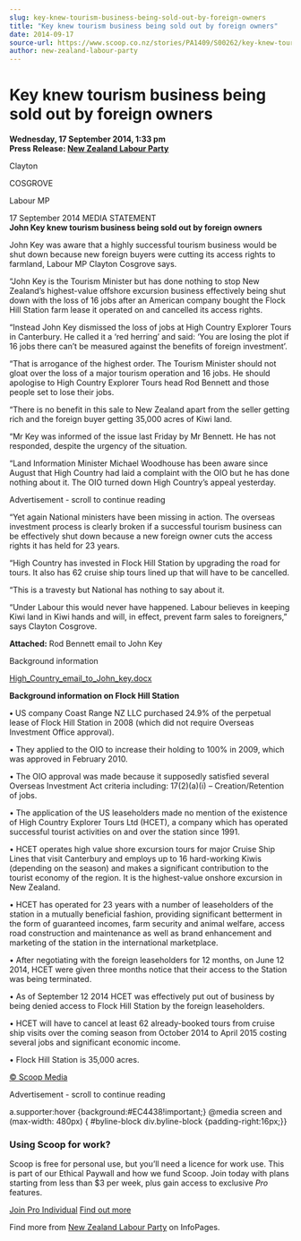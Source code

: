 ```yaml
---
slug: key-knew-tourism-business-being-sold-out-by-foreign-owners
title: "Key knew tourism business being sold out by foreign owners"
date: 2014-09-17
source-url: https://www.scoop.co.nz/stories/PA1409/S00262/key-knew-tourism-business-being-sold-out-by-foreign-owners.htm
author: new-zealand-labour-party
---
```

Key knew tourism business being sold out by foreign owners
==========================================================

**Wednesday, 17 September 2014, 1:33 pm**  
**Press Release: [New Zealand Labour Party](https://info.scoop.co.nz/New_Zealand_Labour_Party)**

Clayton

COSGROVE

Labour MP

  
17 September 2014 MEDIA STATEMENT  
**John Key knew tourism business being sold out by foreign owners**

John Key was aware that a highly successful tourism business would be shut down because new foreign buyers were cutting its access rights to farmland, Labour MP Clayton Cosgrove says.

“John Key is the Tourism Minister but has done nothing to stop New Zealand’s highest-value offshore excursion business effectively being shut down with the loss of 16 jobs after an American company bought the Flock Hill Station farm lease it operated on and cancelled its access rights.

“Instead John Key dismissed the loss of jobs at High Country Explorer Tours in Canterbury. He called it a ‘red herring’ and said: ‘You are losing the plot if 16 jobs there can’t be measured against the benefits of foreign investment’.

“That is arrogance of the highest order. The Tourism Minister should not gloat over the loss of a major tourism operation and 16 jobs. He should apologise to High Country Explorer Tours head Rod Bennett and those people set to lose their jobs.

“There is no benefit in this sale to New Zealand apart from the seller getting rich and the foreign buyer getting 35,000 acres of Kiwi land.

“Mr Key was informed of the issue last Friday by Mr Bennett. He has not responded, despite the urgency of the situation.

“Land Information Minister Michael Woodhouse has been aware since August that High Country had laid a complaint with the OIO but he has done nothing about it. The OIO turned down High Country’s appeal yesterday.

Advertisement - scroll to continue reading





“Yet again National ministers have been missing in action. The overseas investment process is clearly broken if a successful tourism business can be effectively shut down because a new foreign owner cuts the access rights it has held for 23 years.

“High Country has invested in Flock Hill Station by upgrading the road for tours. It also has 62 cruise ship tours lined up that will have to be cancelled.

“This is a travesty but National has nothing to say about it.

“Under Labour this would never have happened. Labour believes in keeping Kiwi land in Kiwi hands and will, in effect, prevent farm sales to foreigners,” says Clayton Cosgrove.

**Attached:** Rod Bennett email to John Key

Background information

[High\_Country\_email\_to\_John\_key.docx](http://img.scoop.co.nz/media/pdfs/1409/High_Country_email_to_John_key.docx)

**Background information on Flock Hill Station**

**•** US company Coast Range NZ LLC purchased 24.9% of the perpetual lease of Flock Hill Station in 2008 (which did not require Overseas Investment Office approval).

• They applied to the OIO to increase their holding to 100% in 2009, which was approved in February 2010.

• The OIO approval was made because it supposedly satisfied several Overseas Investment Act criteria including: 17(2)(a)(i) – Creation/Retention of jobs.

• The application of the US leaseholders made no mention of the existence of High Country Explorer Tours Ltd (HCET), a company which has operated successful tourist activities on and over the station since 1991.

• HCET operates high value shore excursion tours for major Cruise Ship Lines that visit Canterbury and employs up to 16 hard-working Kiwis (depending on the season) and makes a significant contribution to the tourist economy of the region. It is the highest-value onshore excursion in New Zealand.

• HCET has operated for 23 years with a number of leaseholders of the station in a mutually beneficial fashion, providing significant betterment in the form of guaranteed incomes, farm security and animal welfare, access road construction and maintenance as well as brand enhancement and marketing of the station in the international marketplace.

• After negotiating with the foreign leaseholders for 12 months, on June 12 2014, HCET were given three months notice that their access to the Station was being terminated.

• As of September 12 2014 HCET was effectively put out of business by being denied access to Flock Hill Station by the foreign leaseholders.

• HCET will have to cancel at least 62 already-booked tours from cruise ship visits over the coming season from October 2014 to April 2015 costing several jobs and significant economic income.

• Flock Hill Station is 35,000 acres.

[© Scoop Media](http://www.scoop.co.nz/about/terms.html)  

Advertisement - scroll to continue reading



a.supporter:hover {background:#EC4438!important;} @media screen and (max-width: 480px) { #byline-block div.byline-block {padding-right:16px;}}

### Using Scoop for work?

Scoop is free for personal use, but you’ll need a licence for work use. This is part of our Ethical Paywall and how we fund Scoop. Join today with plans starting from less than $3 per week, plus gain access to exclusive _Pro_ features.  
  
[Join Pro Individual](https://pro.scoop.co.nz/Individual/?from=ProIn24) [Find out more](https://pro.scoop.co.nz/using-scoop-for-work/?from=ProIn24)

Find more from [New Zealand Labour Party](https://info.scoop.co.nz/New_Zealand_Labour_Party) on InfoPages.